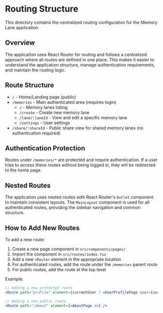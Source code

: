 # Routing Structure

This directory contains the centralized routing configuration for the Memory Lane application.

## Overview

The application uses React Router for routing and follows a centralized approach where all routes are defined in one place. This makes it easier to understand the application structure, manage authentication requirements, and maintain the routing logic.

## Route Structure

- `/` - Home/Landing page (public)
- `/memories` - Main authenticated area (requires login)
  - `/` - Memory lanes listing
  - `/create` - Create new memory lane
  - `/lane/:laneId` - View and edit a specific memory lane
  - `/settings` - User settings
- `/share/:shareId` - Public share view for shared memory lanes (no authentication required)

## Authentication Protection

Routes under `/memories/*` are protected and require authentication. If a user tries to access these routes without being logged in, they will be redirected to the home page.

## Nested Routes

The application uses nested routes with React Router's `Outlet` component to maintain consistent layouts. The `MainLayout` component is used for all authenticated routes, providing the sidebar navigation and common structure.

## How to Add New Routes

To add a new route:

1. Create a new page component in `src/components/pages/`
2. Import the component in `src/routes/index.tsx`
3. Add a new `<Route>` element in the appropriate location
4. For authenticated routes, add the route under the `/memories` parent route
5. For public routes, add the route at the top level

Example:

```jsx
// Adding a new protected route
<Route path="profile" element={currentUser ? <UserProfilePage user={currentUser} /> : <Navigate to="/" />} />

// Adding a new public route
<Route path="/about" element={<AboutPage />} />
```
